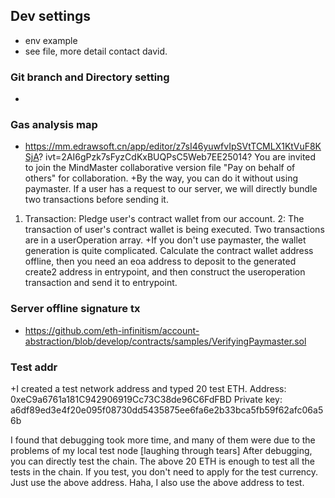 ## Dev settings
+ env example
+ see file, more detail contact david.

### Git branch and Directory setting
+ 
### Gas analysis map
+ https://mm.edrawsoft.cn/app/editor/z7sI46yuwfvIpSVtTCMLX1KtVuF8KSjA? ivt=2AI6gPzk7sFyzCdKxBUQPsC5Web7EE25014?
You are invited to join the MindMaster collaborative version file "Pay on behalf of others" for collaboration.
+By the way, you can do it without using paymaster. If a user has a request to our server, we will directly bundle two transactions before sending it.
1. Transaction: Pledge user's contract wallet from our account.
2: The transaction of user's contract wallet is being executed.
Two transactions are in a userOperation array.
+If you don't use paymaster, the wallet generation is quite complicated. Calculate the contract wallet address offline, then you need an eoa address to deposit to the generated create2 address in entrypoint, and then construct the useroperation transaction and send it to entrypoint.

### Server offline signature tx
+ https://github.com/eth-infinitism/account-abstraction/blob/develop/contracts/samples/VerifyingPaymaster.sol

### Test addr
+I created a test network address and typed 20 test ETH.
Address:
0xeC9a6761a181C942906919Cc73C38de96C6FdFBD
Private key:
a6df89ed3e4f20e095f08730dd5435875ee6fa6e2b33bca5fb59f62afc06a56b

I found that debugging took more time, and many of them were due to the problems of my local test node [laughing through tears]
After debugging, you can directly test the chain. The above 20 ETH is enough to test all the tests in the chain. If you test, you don't need to apply for the test currency. Just use the above address. Haha, I also use the above address to test.

